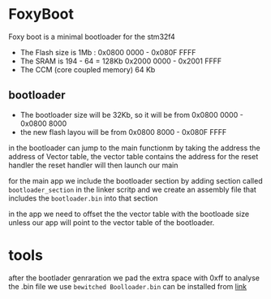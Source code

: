 # FoxyBoot
Foxy boot is a minimal bootloader for the stm32f4

- The Flash size is 1Mb : 0x0800 0000 - 0x080F FFFF
- The SRAM is 194 - 64 = 128Kb 0x2000 0000 - 0x2001 FFFF
- The CCM (core coupled memory) 64 Kb 
## bootloader 
- The bootloader size will be 32Kb, so it will be from  0x0800 0000 - 0x0800 8000
- the new flash layou will be from  0x0800 8000 - 0x080F FFFF

in the bootloader can jump to the main functionm by taking the address the address of Vector table, the vector table contains the address for the reset handler 
the reset handler will then launch our main

for the main app we include the bootloader section by adding section called `bootloader_section` in the linker scritp and we create an assembly file that includes the `bootloader.bin` into that section 

in the app we need to offset the the vector table with the bootloade size unless our app will point to the vector table of the bootloader.

# tools 
after the bootlader genraration we pad the extra space with 0xff 
to analyse the .bin file we use `bewitched Boolloader.bin` 
can be installed from [link](https://github.com/francisrstokes/bewitched)